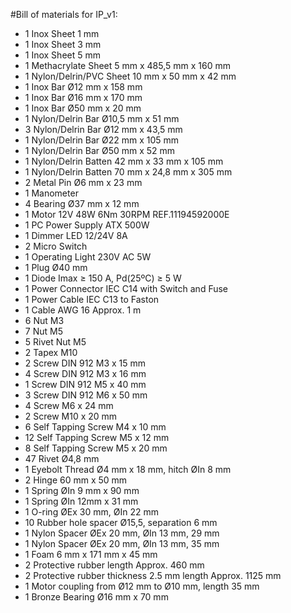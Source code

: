 #Bill of materials for  IP_v1:


* 1	Inox Sheet 1 mm	
* 1	Inox Sheet 3 mm	
* 1	Inox Sheet 5 mm	
* 1	Methacrylate Sheet 5 mm x 485,5 mm x 160 mm	
* 1	Nylon/Delrin/PVC Sheet 10 mm x 50 mm x 42 mm	
* 1	Inox Bar Ø12 mm x 158 mm 	
* 1	Inox Bar Ø16 mm x 170 mm	
* 1	Inox Bar Ø50 mm x 20 mm	
* 1	Nylon/Delrin Bar Ø10,5 mm x 51 mm
* 3	Nylon/Delrin Bar Ø12 mm x 43,5 mm	
* 1	Nylon/Delrin Bar Ø22 mm x 105 mm	
* 1	Nylon/Delrin Bar Ø50 mm x 52 mm	
* 1	Nylon/Delrin Batten 42 mm x 33 mm x 105 mm	
* 1	Nylon/Delrin Batten 70 mm x 24,8 mm x 305 mm	
* 2	Metal Pin Ø6 mm x 23 mm	
* 1	Manometer	
* 4	Bearing Ø37 mm x 12 mm	
* 1	Motor 12V 48W 6Nm 30RPM REF.11194592000E	
* 1	PC Power Supply ATX 500W	
* 1	Dimmer LED 12/24V 8A	
* 2	Micro Switch
* 1	Operating Light 230V AC 5W	
* 1	Plug Ø40 mm	
* 1	Diode Imax ≥ 150 A, Pd(25ºC) ≥ 5 W	
* 1	Power Connector IEC C14 with Switch and Fuse	
* 1	Power Cable IEC C13 to Faston	
* 1	Cable AWG 16 Approx. 1 m	
* 6	Nut M3 	
* 7	Nut M5	
* 5	Rivet Nut M5	
* 2	Tapex M10
* 2	Screw DIN 912 M3 x 15 mm	
* 4	Screw DIN 912 M3 x 16 mm	
* 1	Screw DIN 912 M5 x 40 mm	
* 3	Screw DIN 912 M6 x 50 mm	
* 4	Screw M6 x 24 mm	
* 2	Screw M10 x 20 mm	
* 6	Self Tapping Screw M4 x 10 mm	
* 12 	Self Tapping Screw M5 x 12 mm
* 8	Self Tapping Screw M5 x 20 mm	
* 47 	Rivet Ø4,8 mm
* 1	Eyebolt Thread Ø4 mm x 18 mm, hitch ØIn 8 mm	 
* 2	Hinge 60 mm x 50 mm	
* 1	Spring ØIn 9 mm x 90 mm	
* 1	Spring ØIn 12mm x 31 mm 	
* 1	O-ring ØEx 30 mm, ØIn 22 mm	
* 10 	Rubber hole spacer Ø15,5, separation 6 mm	
* 1	Nylon Spacer ØEx 20 mm, ØIn 13 mm, 29 mm	
* 1	Nylon Spacer ØEx 20 mm, ØIn 13 mm, 35 mm	
* 1	Foam 6 mm x 171 mm x 45 mm	
* 2	Protective rubber length Approx. 460 mm 	
* 2	Protective rubber thickness 2.5 mm length Approx. 1125 mm	
* 1	Motor coupling from Ø12 mm to Ø10 mm, length 35 mm	
* 1	Bronze Bearing Ø16 mm x 70 mm	